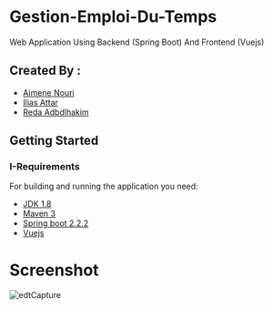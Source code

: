 # Gestion-Emploi-Du-Temps
Web Application Using Backend (Spring Boot) And Frontend (Vuejs)

## Created By :
  <ul>
  <li><a href="https://www.facebook.com/pitoo.rio">Aimene Nouri</a></li>
  <li><a href="">Ilias Attar</a></li>
  <li><a href="https://www.facebook.com/reda.oupsi">Reda Adbdlhakim</a></li>
  </ul>

## Getting Started
### I-Requirements

For building and running the application you need:

- [JDK 1.8](http://www.oracle.com/technetwork/java/javase/downloads/jdk8-downloads-2133151.html)
- [Maven 3](https://maven.apache.org)
- [Spring boot 2.2.2](https://start.spring.io/)
- [Vuejs](https://vuejs.org/)
# Screenshot
![edtCapture](https://user-images.githubusercontent.com/49958258/71784044-1db03d80-2fef-11ea-8207-1126641499e7.PNG)


